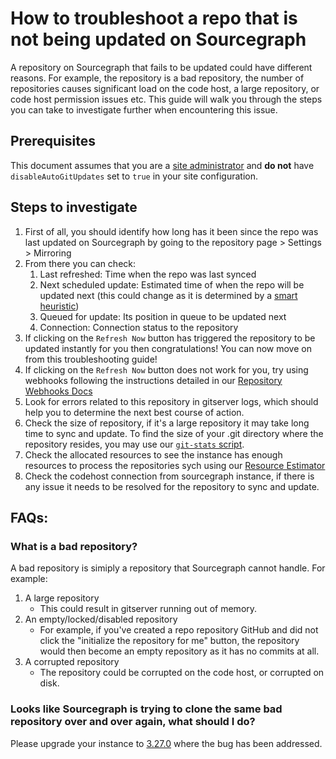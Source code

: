 # How to troubleshoot a repo that is not being updated on Sourcegraph

A repository on Sourcegraph that fails to be updated could have different reasons. For example, the repository is a bad repository, the number of repositories causes significant load on the code host, a large repository, or code host permission issues etc. This guide will walk you through the steps you can take to investigate further when encountering this issue. 

## Prerequisites

This document assumes that you are a [site administrator](https://docs.sourcegraph.com/admin) and **do not** have `disableAutoGitUpdates` set to `true` in your site configuration.

## Steps to investigate

1. First of all, you should identify how long has it been since the repo was last updated on Sourcegraph by going to the repository page > Settings > Mirroring
2. From there you can check:
   1. Last refreshed: Time when the repo was last synced
   2. Next scheduled update: Estimated time of when the repo will be updated next (this could change as it is determined by a [smart heuristic](https://docs.sourcegraph.com/admin/repo/update_frequency#repository-update-frequency))
   3. Queued for update: Its position in queue to be updated next
   4. Connection: Connection status to the repository
3. If clicking on the `Refresh Now` button has triggered the repository to be updated instantly for you then congratulations! You can now move on from this troubleshooting guide!
4. If clicking on the `Refresh Now` button does not work for you, try using webhooks following the instructions detailed in our [Repository Webhooks Docs](https://docs.sourcegraph.com/admin/repo/webhooks#webhook-for-manually-telling-sourcegraph-to-update-a-repository)
5. Look for errors related to this repository in gitserver logs, which should help you to determine the next best course of action.
6. Check the size of repository, if it's a large repository it may take long time to sync and update. To find the size of your .git directory where the repository resides, you may use our [`git-stats` script](https://docs.sourcegraph.com/admin/monorepo#statistics). 
7. Check the allocated resources to see the instance has enough resources to process the repositories sych using our [Resource Estimator](https://docs.sourcegraph.com/admin/deploy/resource_estimator)
8. Check the codehost connection from sourcegraph instance, if there is any issue it needs to be resolved for the repository to sync and update.

## FAQs:

### What is a bad repository?

A bad repository is simiply a repository that Sourcegraph cannot handle. For example:

1. A large repository
   - This could result in gitserver running out of memory.
2. An empty/locked/disabled repository
   - For example, if you've created a repo repository GitHub and did not click the "initialize the repository for me" button, the repository would then become an empty repository as it has no commits at all.
3. A corrupted repository
   - The repository could be corrupted on the code host, or corrupted on disk.

### Looks like Sourcegraph is trying to clone the same bad repository over and over again, what should I do?

Please upgrade your instance to [3.27.0](https://sourcegraph.com/github.com/sourcegraph/sourcegraph/-/blob/CHANGELOG.md#3-27-0) where the bug has been addressed.
